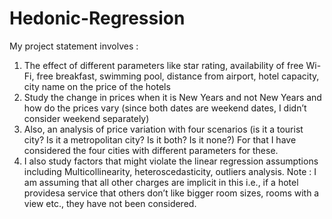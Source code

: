 # Hedonic-Regression

My project statement involves :
1. The effect of different parameters like star rating, availability of free Wi-Fi, free breakfast, swimming pool, distance from airport, hotel capacity, city name on the price of the hotels
2. Study the change in prices when it is New Years and not New Years and how do the prices vary (since both dates are weekend dates, I didn’t consider weekend separately)
3. Also, an analysis of price variation with four scenarios (is it a tourist city? Is it a metropolitan city? Is it both? Is it none?) For that I have considered the four cities with different parameters for these.
4. I also study factors that might violate the linear regression assumptions including Multicollinearity, heteroscedasticity, outliers analysis.
Note : I am assuming that all other charges are implicit in this i.e., if a hotel providesa service that others don’t like bigger room sizes, rooms with a view etc., they have not been considered.
